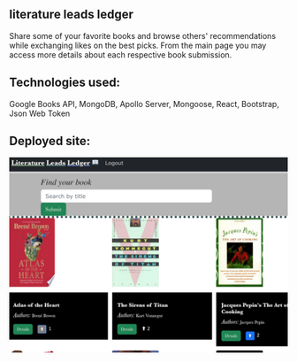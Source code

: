 ## literature leads ledger
Share some of your favorite books and browse others' recommendations while exchanging likes on the best picks. From the main page you may access more details about each respective book submission.

## Technologies used:
Google Books API, MongoDB, Apollo Server, Mongoose, React, Bootstrap, Json Web Token

## Deployed site:
<img src='./assets/literatureleadsscreenshot.png' alt='app screenshot'/>


